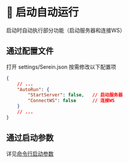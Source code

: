 # 🎠 启动自动运行

启动时自动执行部分功能（启动服务器和连接WS）

## 通过配置文件

打开 settings/Serein.json 按需修改以下配置项

```json
{
    // ...
    "AutoRun": {
        "StartServer": false,   // 启动服务器
        "ConnectWS": false      // 连接WS
    }
    // ...
}
```

## 通过启动参数

详见[命令行启动参数](setupArgs)
